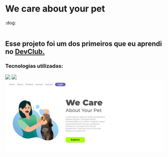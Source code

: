 <h1>We care about your pet</h1> :dog:
<br>
<br>
<h2>Esse projeto foi um dos primeiros que eu aprendi no <a href="https://rodolfomori.com.br/devclub">DevClub.</a></h2>

<h3>Tecnologias utilizadas:</h3>
<img src="https://img.shields.io/badge/HTML5-E34F26?style=for-the-badge&logo=html5&logoColor=white"/>
<img src="https://img.shields.io/badge/CSS3-1572B6?style=for-the-badge&logo=css3&logoColor=white" />

<img src="https://github.com/Karine-Timoteo/CSS---We-Care/blob/new-develop/img/Desktop%20(2).jpeg?raw=true">
